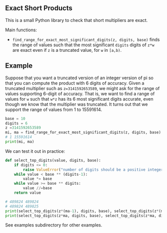 ## Exact Short Products


This is a small Python library to check that short multipliers
are exact.

Main functions:

* `find_range_for_exact_most_significant_digits(z, digits, base)` finds the range of values such that the most significant `digits` digits of `z*w` are exact even if `z` is a truncated value, for `w` in `[a,b)`.


## Example

Suppose that you want a truncated version of an integer version of pi so that you can compute the product with 6 digits of accuracy. Given a truncated multiplier such as `z=3141592653589`, we might ask for the range of values supporting  6-digit of accuracy. That is, we want to find a range of values for `w` such that `w*z` has its 6 most significant digits accurate, even though we know that the multiplier was truncated. It turns out that we support the range of values from 1 to 15591614.


```Python
base = 10
digits = 6
z =3141592653589
mi, ma = find_range_for_exact_most_significant_digits(z, digits, base)
# 1 15591614
print(mi, ma)
```

We can test it out in practice:

```Python
def select_top_digits(value, digits, base):
    if digits <= 0:
        raise ValueError("number of digits should be a positive integer")
    while value < base ** (digits-1):
        value *= base
    while value >= base ** digits:
        value //=base
    return value

# 489824 489824
# 489824 489825
print(select_top_digits(z*(ma-1), digits, base), select_top_digits(z*(ma-1), digits, base))
print(select_top_digits(z*ma, digits, base), select_top_digits(z*ma, digits, base))
```

See examples subdirectory for other examples.